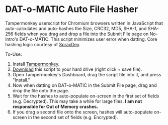 # DAT-o-MATIC Auto File Hasher
Tampermonkey userscript for Chromium browsers written in JavaScript that auto-calculates and auto-hashes the Size, CRC32, MD5, SHA-1, and SHA-256 fields when you drag and drop a file into the Submit File page on No-Intro's DAT-o-MATIC. This script minimizes user error when datting. Core hashing logic courtesy of [SpraxDev](https://github.com/SpraxDev/no-intro-dir2dat).

To-Use:
1. Install [Tampermonkey](https://www.tampermonkey.net/).
2. [Download](https://github.com/rarenight/datomatic-auto-file-hasher/raw/main/dom-hasher.js) this script to your hard drive (right click + save file).
3. Open Tampermonkey's Dashboard, drag the script file into it, and press "Install."
4. Now when datting on DAT-o-MATIC in the Submit File page, drag and drop the file onto the page.
6. Wait for the hashes to auto-populate on-screen in the first set of fields (e.g. Decrypted). This may take a while for large files. **I am not responsible for Out of Memory crashes.**
7. If you drag a second file onto the screen, hashes will auto-populate on-screen in the second set of fields (e.g. Encrypted).
